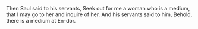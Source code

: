 Then Saul said to his servants, Seek out for me a woman who is a medium, that I may go to her and inquire of her. And his servants said to him, Behold, there is a medium at En-dor.
